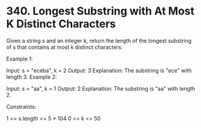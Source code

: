 # 340. Longest Substring with At Most K Distinct Characters

Given a string s and an integer k, return the length of the longest
substring of s that contains at most k distinct characters.

Example 1:

Input: s = "eceba", k = 2
Output: 3
Explanation: The substring is "ece" with length 3.
Example 2:

Input: s = "aa", k = 1
Output: 2
Explanation: The substring is "aa" with length 2.

Constraints:

1 <= s.length <= 5 \* 104
0 <= k <= 50
